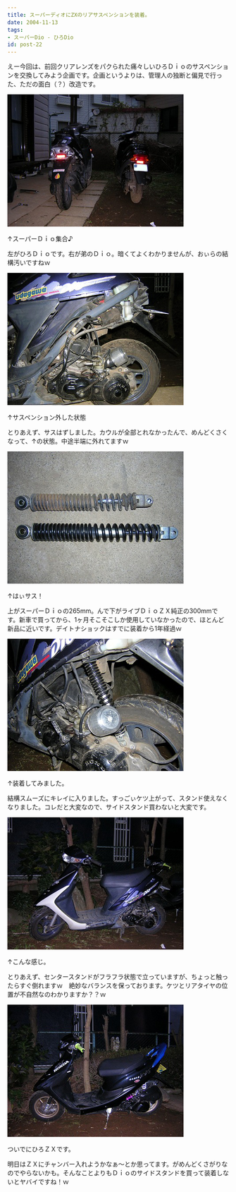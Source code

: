 ```yaml
---
title: スーパーディオにZXのリアサスペンションを装着。
date: 2004-11-13
tags:
- スーパーDio - ひろDio
id: post-22
---
```



<p class="sentence spacing10">えー今回は、前回クリアレンズをパクられた痛々しいひろＤｉｏのサスペンションを交換してみよう企画です。企画というよりは、管理人の独断と偏見で行った、ただの面白（？）改造です。 </p>
<div class="center spacing"><img src="/photo/diary/2004.11.13_zx1.jpg" alt=""></div>
<p class="sentence">↑スーパーＤｉｏ集合♪</p>
<p class="sentence spacing10">左がひろＤｉｏです。右が弟のＤｉｏ。暗くてよくわかりませんが、おぃらの結構汚いですねｗ</p>
<div class="center spacing"><img src="/photo/diary/2004.11.13_zx2.jpg" alt=""></div>
<p class="sentence">↑サスペンション外した状態</p>
<p class="sentence spacing10">とりあえず、サスはずしました。カウルが全部とれなかったんで、めんどくさくなって、↑の状態。中途半端に外れてますｗ</p>
<div class="center spacing"><img src="/photo/diary/2004.11.13_zx3.jpg" alt=""></div>
<p class="sentence">↑はぃサス！</p>
<p class="sentence spacing10">上がスーパーＤｉｏの265mm。んで下がライブＤｉｏＺＸ純正の300mmです。新車で買ってから、1ヶ月そこそこしか使用していなかったので、ほとんど新品に近いです。デイトナショックはすでに装着から1年経過ｗ</p>
<div class="center spacing"><img src="/photo/diary/2004.11.13_zx4.jpg" alt=""></div>
<p class="sentence">↑装着してみました。</p>
<p class="sentence spacing10">結構スムーズにキレイに入りました。すっごぃケツ上がって、スタンド使えなくなりました。コレだと大変なので、サイドスタンド買わないと大変です。</p>
<div class="center spacing"><img src="/photo/diary/2004.11.13_zx5.jpg" alt=""></div>
<p class="sentence">↑こんな感じ。</p>
<p class="sentence spacing10">とりあえず、センタースタンドがフラフラ状態で立っていますが、ちょっと触ったらすぐ倒れますｗ　絶妙なバランスを保っております。ケツとリアタイヤの位置が不自然なのわかりますか？？ｗ</p>
<div class="center spacing"><img src="/photo/diary/2004.11.13_zx6.jpg" alt=""></div>
<p class="sentence">ついでにひろＺＸです。</p>
<p class="sentence spacing10">明日はＺＸにチャンバー入れようかなぁ～とか思ってます。がめんどくさがりなのでやらないかも。そんなことよりもＤｉｏのサイドスタンドを買って装着しないとヤバイですね！ｗ</p>
